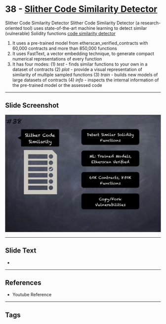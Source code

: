 
# 38 - [Slither Code Similarity Detector](./Slither%20Code%20Similarity%20Detector.md)

Slither Code Similarity Detector Slither Code Similarity Detector (a research-oriented tool) uses state-of-the-art machine learning to detect similar (vulnerable) Solidity functions [code similarity detector](https://blog.trailofbits.com/2020/10/23/efficient-audits-with-machine-learning-and-slither-simil/)


1.  It uses a pre-trained model from etherscan_verified_contracts with 60,000 contracts and more than 850,000 functions
2.  It uses FastText, a vector embedding technique, to generate compact numerical representations of every function
3.  It has four modes: (1) _test_ - finds similar functions to your own in a dataset of contracts (2) _plot_ - provide a visual representation of similarity of multiple sampled functions (3) _train_ - builds new models of large datasets of contracts (4) _info_ - inspects the internal information of the pre-trained model or the assessed code


___
## Slide Screenshot
![038.png](../../images/6.%20Audit%20Techniques%20and%20Tools%20101/038.png)
___
## Slide Text
- 
___
## References
- Youtube Reference
___
## Tags
